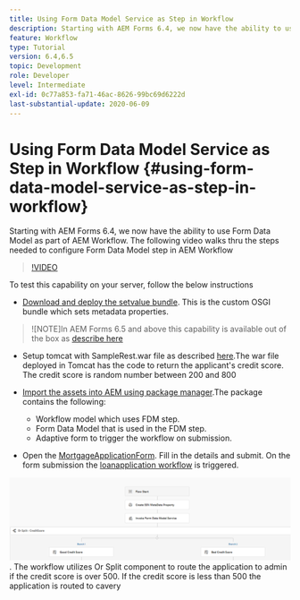 ```yaml
---
title: Using Form Data Model Service as Step in Workflow
description: Starting with AEM Forms 6.4, we now have the ability to use Form Data Model as part of AEM Workflow. The following video walks thru the steps needed to configure Form Data Model step in AEM Workflow.
feature: Workflow
type: Tutorial
version: 6.4,6.5
topic: Development
role: Developer
level: Intermediate
exl-id: 0c77a853-fa71-46ac-8626-99bc69d6222d
last-substantial-update: 2020-06-09
---
```

# Using Form Data Model Service as Step in Workflow {#using-form-data-model-service-as-step-in-workflow}

Starting with AEM Forms 6.4, we now have the ability to use Form Data Model as part of AEM Workflow. The following video walks thru the steps needed to configure Form Data Model step in AEM Workflow


>[!VIDEO](https://video.tv.adobe.com/v/21719/?quality=9&learn=on)

To test this capability on your server, follow the below instructions
* [Download and deploy the setvalue bundle](/help/forms/assets/common-osgi-bundles/SetValueApp.core-1.0-SNAPSHOT.jar). This is the custom OSGI bundle which sets metadata properties.
>![NOTE]In AEM Forms 6.5 and above this capability is available out of the box as [describe here](form-data-model-service-as-step-in-aem65-workflow-video-use.md)

* Setup tomcat with SampleRest.war file as described [here](https://experienceleague.adobe.com/docs/experience-manager-learn/forms/ic-print-channel-tutorial/introduction.html).The war file deployed in Tomcat has the code to return the applicant's credit score. The credit score is random number between 200 and 800

* [Import the assets into AEM using package manager](assets/invoke-fdm-as-service-step.zip).The package contains the following:

  * Workflow model which uses FDM step.
  * Form Data Model that is used in the FDM step.
  * Adaptive form to trigger the workflow on submission.
* Open the [MortgageApplicationForm](http://localhost:4502/content/dam/formsanddocuments/loanapplication/jcr:content?wcmmode=disabled). Fill in the details and submit. On the form submission the [loanapplication workflow](http://http://localhost:4502/editor.html/conf/global/settings/workflow/models/LoanApplication2.html) is triggered.

![ workflow ](assets/fdm-as-service-step-workflow.PNG).
 The workflow utilizes Or Split component to route the application to admin if the credit score is over 500. If the credit score is less than 500 the application is routed to cavery
